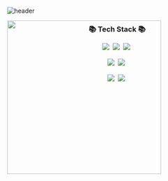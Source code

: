 ![header](https://capsule-render.vercel.app/api?type=waving&amp;height=200&amp;text=Hi!&amp;fontAlign=80&amp;fontAlignY=40&amp;)


<a href = "https://api.gitofolio.com/portfolio/2388/2394"><img src = "https://api.gitofolio.com/portfoliocard/svg/2394?color=neonpurple" style="width:353px; position: absolute; height:auto; "/></a>

<h3 align="center">📚 Tech Stack 📚</h3>
<p align="center">
  <img src="https://img.shields.io/badge/JAVA-007396?style=flat-square&logo=Java&logoColor=white"/></a>&nbsp
  <img src="https://img.shields.io/badge/JAVASCRIPT-F7DF1E?style=flat-square&amp;logo=JavaScript&amp;logoColor=white"/></a>&nbsp 
  <img src="https://img.shields.io/badge/NODE.JS-339933?style=flat-square&logo=Node.js&logoColor=white"/></a>&nbsp
  <br><br>
  <img src="https://img.shields.io/badge/SPRING BOOT-339933?style=flat-square&logo=SpringBoot&logoColor=white"/></a>&nbsp
  <img src="https://img.shields.io/badge/EXPRESS-000000?style=flat-square&logo=EXPRESS&logoColor=white"/></a>&nbsp
  <br><br>
  <img src="https://img.shields.io/badge/MariaDB-E6B91E?style=flat-square&logo=MariaDB&logoColor=white"/></a>&nbsp  
  <img src="https://img.shields.io/badge/MySQL-4479A1?style=flat-square&logo=MySQL&amp;logoColor=white"/></a>&nbsp
</p>
